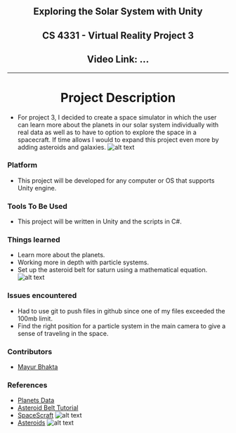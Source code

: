 <h2 align="center">Exploring the Solar System with Unity</h2>
<h2 align="center">CS 4331 - Virtual Reality Project 3</h2>
<h2 align="center">Video Link: ...</h2>

***

<h1 align="center">Project Description</h1>

- For project 3, I decided to create a space simulator in which the user can learn more about the planets in our solar system individually with real data as well as to have to option to explore the space in a spacecraft. If time allows I would to expand this project even more by adding asteroids and galaxies.
![alt text](https://imgur.com/W1xjx4I.png)

### Platform
  - This project will be developed for any computer or OS that supports Unity engine.

### Tools To Be Used
  - This project will be written in Unity and the scripts in C#.
  
### Things learned
  - Learn more about the planets.
  - Working more in depth with particle systems.
  - Set up the asteroid belt for saturn using a mathematical equation.
  ![alt text](https://imgur.com/EcrNSjH.png)
  
### Issues encountered
  - Had to use git to push files in github since one of my files exceeded the 100mb limit.
  - Find the right position for a particle system in the main camera to give a sense of traveling in the space.
  
### Contributors
  - [Mayur Bhakta](https://github.com/mBhakta95)

### References
  - [Planets Data](https://nssdc.gsfc.nasa.gov/planetary/factsheet/)
  - [Asteroid Belt Tutorial](https://www.youtube.com/watch?v=w422-JEQ8Og)
  - [SpaceScraft](https://assetstore.unity.com/packages/3d/vehicles/space/sci-fi-scout-drone-54334)
  ![alt text](https://imgur.com/rmnAA2p.png)
  - [Asteroids](https://assetstore.unity.com/packages/3d/environments/sci-fi/space-asteroids-96444)
  ![alt text](https://imgur.com/RPrxFjK.png)
